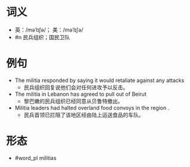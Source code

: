 # 词义
- 英：/məˈlɪʃə/； 美：/məˈlɪʃə/
- #n 民兵组织；国民卫队
# 例句
- The militia responded by saying it would retaliate against any attacks
	- 民兵组织回复说他们会对任何进攻予以反击。
- The militia in Lebanon has agreed to pull out of Beirut
	- 黎巴嫩的民兵组织已经同意从贝鲁特撤出。
- Militia leaders had halted overland food convoys in the region .
	- 民兵首领已拦阻了该地区经由陆上运送食品的车队。
# 形态
- #word_pl militias
